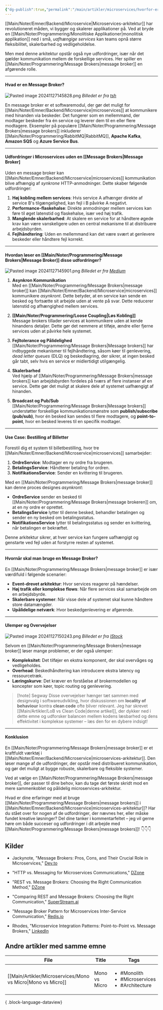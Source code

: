 ```yaml
---
{"dg-publish":true,"permalink":"/main/artikler/microservices/hvorfor-er-en-message-broker-vigtig-i-microserivces/","tags":["Microservices","MessageBrokers","SoftwareArchitecture"],"dgHomeLink":"false","dgShowBacklinks":"false","dgShowLocalGraph":"false","dgShowFileTree":"false","dgEnableSearch":"false","dgShowToc":"false","created":"2024-11-27T14:38:38.610+01:00"}
---
```


[[Main/Noter/Emner/Backend/Microservice\|Microservices-arkitektur]] har revolutioneret måden, vi bygger og skalerer applikationer på. Ved at bryde en [[Main/Noter/Programmering/Monolitiske Applikationer\|monolitisk applikation]] ned i små, *uafhængige services* kan teams opnå større fleksibilitet, skalerbarhed og vedligeholdelse. 

Men med denne arkitektur opstår også nye udfordringer, især når det gælder kommunikation mellem de forskellige services. Her spiller en [[Main/Noter/Programmering/Message Brokers\|message broker]] en afgørende rolle.

---

#### Hvad er en Message Broker?

![Pasted image 20241127145828.png](/img/user/Main/Images/Pasted%20image%2020241127145828.png)
*Billedet er fra [tsh](https://tsh.io/blog/message-broker/)*

En message broker er et softwaremodul, der gør det muligt for [[Main/Noter/Emner/Backend/Microservice\|microservices]] at kommunikere med hinanden via beskeder. Det fungerer som en mellemmand, der modtager beskeder fra én service og leverer dem til en eller flere modtagere. Eksempler på populære [[Main/Noter/Programmering/Message Brokers\|message brokers]] inkluderer [[Main/Noter/Programmering/RabbitMQ\|RabbitMQ]], **Apache Kafka**, **Amazon SQS** og **Azure Service Bus**.

---

#### Udfordringer i Microservices uden en [[Message Brokers|Message Broker]

Uden en message broker kan [[Main/Noter/Emner/Backend/Microservice\|microservices]] kommunikation blive afhængig af *synkrone* HTTP-anmodninger. Dette skaber følgende udfordringer:

1. **Høj kobling mellem services**: Hvis service A afhænger direkte af service B's tilgængelighed, kan fejl i B påvirke A negativt.
2. **Performance-flaskehalse**: Direkte anmodninger mellem services kan føre til øget latenstid og flaskehalse, især ved høj trafik.
3. **Manglende skalerbarhed**: At skalere en service for at håndtere øgede krav kan være vanskeligere uden en central mekanisme til at distribuere arbejdsbyrden.
4. **Fejlhåndtering**: Uden en mellemmand kan det være svært at genlevere beskeder eller håndtere fejl korrekt.

---
#### Hvordan løser en [[Main/Noter/Programmering/Message Brokers\|Message Broker]] disse udfordringer?

![Pasted image 20241127145901.png](/img/user/Main/Images/Pasted%20image%2020241127145901.png)
*Billedet er fra [Medium](https://betterprogramming.pub/why-do-we-need-message-broker-7382ce0e46c6)*

1. **Asynkron Kommunikation**  
    Med en [[Main/Noter/Programmering/Message Brokers\|message broker]] kan [[Main/Noter/Emner/Backend/Microservice\|microservices]] kommunikere *asynkront*. Dette betyder, at en service kan sende en besked og fortsætte sit arbejde uden at vente på svar. Dette reducerer latenstid og afhængighed mellem services.
    
2. **[[Main/Noter/Programmering/Loose Coupling\|Løs Kobling]]**  
    Message brokers tillader services at kommunikere uden at kende hinandens detaljer. Dette gør det nemmere at tilføje, ændre eller fjerne services uden at påvirke hele systemet.
    
3. **Fejltolerance og Pålidelighed**  
    [[Main/Noter/Programmering/Message Brokers\|Message brokers]] har indbyggede mekanismer til fejlhåndtering, såsom køer til genlevering, *dead letter queues* (DLQ) og beskedlagring, der sikrer, at ingen besked går tabt, selv hvis en service er midlertidigt utilgængelig.
    
4. **Skalerbarhed**  
    Ved hjælp af [[Main/Noter/Programmering/Message Brokers\|message brokers]] kan arbejdsbyrden fordeles på tværs af flere instanser af en service. Dette gør det muligt at skalere dele af systemet uafhængigt af hinanden.
    
5. **Broadcast og Pub/Sub**  
    [[Main/Noter/Programmering/Message Brokers\|Message brokers]] understøtter forskellige kommunikationsmønstre som **publish/subscribe (pub/sub)**, hvor én besked kan sendes til flere modtagere, og **point-to-point**, hvor en besked leveres til en specifik modtager.
    

---

#### Use Case: Bestilling af Billetter

Forestil dig et system til billetbestilling, hvor tre [[Main/Noter/Emner/Backend/Microservice\|microservices]] samarbejder:

1. **OrdreService**: Modtager en ny ordre fra brugeren.
2. **BetalingsService**: Håndterer betaling for ordren.
3. **NotifikationsService**: Sender en kvittering til brugeren.

Med en [[Main/Noter/Programmering/Message Brokers\|message broker]] kan denne proces designes *asynkront*:

- **OrdreService** sender en besked til [[Main/Noter/Programmering/Message Brokers\|message brokeren]] om, at en ny ordre er oprettet.
- **BetalingsService** lytter til denne besked, behandler betalingen og sender en ny besked om betalingsstatus.
- **NotifikationsService** lytter til betalingsstatus og sender en kvittering, når betalingen er bekræftet.

Denne arkitektur sikrer, at hver service kan fungere uafhængigt og genstarte ved fejl uden at forstyrre resten af systemet.

---

#### Hvornår skal man bruge en Message Broker?

En [[Main/Noter/Programmering/Message Brokers\|message broker]] er især værdifuld i følgende scenarier:

- **Event-drevet arkitektur**: Hvor services reagerer på hændelser.
- **Høj trafik eller komplekse flows**: Når flere services skal samarbejde om en arbejdsbyrde.
- **Skalerbare systemer**: Når visse dele af systemet skal kunne håndtere store datamængder.
- **Upålidelige netværk**: Hvor beskedgenlevering er afgørende.

---

#### Ulemper og Overvejelser

![Pasted image 20241127150243.png](/img/user/Main/Images/Pasted%20image%2020241127150243.png)
*Billedet er fra [IStock](https://www.istockphoto.com/photos/frustrated-man)*

Selvom en [[Main/Noter/Programmering/Message Brokers\|message broker]] løser mange problemer, er der også ulemper:

- **Kompleksitet**: Det tilføjer en ekstra komponent, der skal overvåges og vedligeholdes.
- **Overhead**: Beskedhåndtering kan introducere ekstra latency og ressourcetræk.
- **Læringskurve**: Det kræver en forståelse af brokermodellen og koncepter som køer, topic routing og genlevering.

> [!note] Segway
> Disse overvejelser hænger tæt sammen med designvalg i softwareudvikling, hvor diskussionen om **locality of behaviour** kontra **clean code** ofte bliver relevant. Jeg har skrevet [[Main/Artikler/LoB vs Clean Code\|denne artikel]], der dykker ned i dette emne og udforsker balancen mellem kodens læsbarhed og dens effektivitet i komplekse systemer – læs den for en dybere indsigt!

---

#### Konklusion

En [[Main/Noter/Programmering/Message Brokers\|message broker]] er et kraftfuldt værktøj i [[Main/Noter/Emner/Backend/Microservice\|microservices-arkitektur]]. Den løser mange af de udfordringer, der opstår med distribueret kommunikation, og gør det muligt at bygge robuste, skalerbare og fleksible systemer. 

Ved at vælge en [[Main/Noter/Programmering/Message Brokers\|message broker]], der passer til dine behov, kan du tage det første skridt mod en mere sammenkoblet og pålidelig microservices-arkitektur.

Hvad er dine erfaringer med at bruge [[Main/Noter/Programmering/Message Brokers\|message brokers]] i [[Main/Noter/Emner/Backend/Microservice\|microservices-arkitektur]]? Har du stået over for nogen af de udfordringer, der nævnes her, eller måske fundet kreative løsninger? 
Del dine tanker i kommentarfeltet – jeg vil gerne høre om både succeser og udfordringer i dit arbejde med [[Main/Noter/Programmering/Message Brokers\|message brokers]]! 
👇👇👇

## Kilder
- Jackynote, "Message Brokers: Pros, Cons, and Their Crucial Role in Microservices," [Dev.to](https://dev.to/jackynote/message-brokers-pros-cons-and-their-crucial-role-in-microservices-56pi)​
- "HTTP vs. Messaging for Microservices Communications," [DZone](https://dzone.com/articles/http-vs-messaging-for-microservices-communications)​
   
- "REST vs. Message Brokers: Choosing the Right Communication Method," [DZone](https://dzone.com/articles/rest-vs-message-brokers-choosing-the-right-communi)​

- "Comparing REST and Message Brokers: Choosing the Right Communication," [SuperStream.ai](https://superstream.ai/blog/comparing-rest-and-message-brokers-choosing-the-right-communication/)​
- "Message Broker Pattern for Microservices Inter-Service Communication," [Redis.io](https://redis.io/solutions/message-broker-pattern-for-microservices-interservice-communication/)​

- Rhodes, "Microservice Integration Patterns: Point-to-Point vs. Message Brokers," [LinkedIn](https://www.linkedin.com/pulse/microservice-integration-patterns-point-to-point-vs-message-rhodes-7sfoc/)​

## Andre artikler med samme emne
| File                                                            | Title         | Tags                                                                     |
| --------------------------------------------------------------- | ------------- | ------------------------------------------------------------------------ |
| [[Main/Artikler/Microservices/Mono vs Micro\|Mono vs Micro]] | Mono vs Micro | <ul><li>#Monolith</li><li>#Microservices</li><li>#Architecture</li></ul> |

{ .block-language-dataview}
